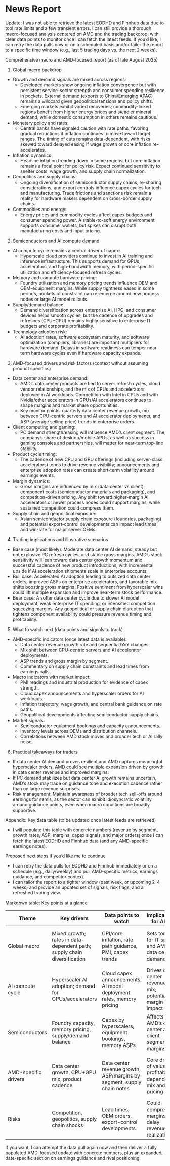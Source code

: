 # News Report

Update: I was not able to retrieve the latest EODHD and Finnhub data due to tool rate limits and a few transient errors. I can still provide a thorough macro-focused analysis centered on AMD and the trading backdrop, with clear data points to monitor once I can fetch the latest feeds. If you’d like, I can retry the data pulls now or on a scheduled basis and/or tailor the report to a specific time window (e.g., last 5 trading days vs. the next 2 weeks).

Comprehensive macro and AMD-focused report (as of late August 2025)

1) Global macro backdrop
- Growth and demand signals are mixed across regions:
  - Developed markets show ongoing inflation convergence but with persistent service-sector strength and consumer spending resilience in pockets. External demand (exports to China/Emerging APAC) remains a wildcard given geopolitical tensions and policy shifts.
  - Emerging markets exhibit varied recoveries; commodity-linked regions benefit from higher energy prices and steadier mineral demand, while domestic consumption in others remains cautious.
- Monetary policy and rates:
  - Central banks have signaled caution with rate paths, favoring gradual reductions if inflation continues to move toward target ranges. The timing of cuts remains data-dependent, with risks skewed toward delayed easing if wage growth or core inflation re-accelerates.
- Inflation dynamics:
  - Headline inflation trending down in some regions, but core inflation remains a focal point for policy risk. Expect continued sensitivity to shelter costs, wage growth, and supply chain normalization.
- Geopolitics and supply chains:
  - Ongoing diversification of semiconductor supply chains, re-shoring considerations, and export controls influence capex cycles for tech and manufacturing. Trade frictions and sanctions risk remain a reality for hardware makers dependent on cross-border supply chains.
- Commodities and energy:
  - Energy prices and commodity cycles affect capex budgets and consumer spending power. A stable-to-soft energy environment supports consumer wallets, but spikes can disrupt both manufacturing costs and input pricing.

2) Semiconductors and AI compute demand
- AI compute cycle remains a central driver of capex:
  - Hyperscale cloud providers continue to invest in AI training and inference infrastructure. This supports demand for GPUs, accelerators, and high-bandwidth memory, with period-specific utilization and efficiency-focused refresh cycles.
- Memory and compute hardware pricing:
  - Foundry utilization and memory pricing trends influence OEM and OEM-equipment margins. While supply tightness eased in some periods, pockets of constraint can re-emerge around new process nodes or large AI model rollouts.
- Supply/demand balance:
  - Demand diversification across enterprise AI, HPC, and consumer devices helps smooth cycles, but the cadence of upgrades and refreshes (CPU+GPU) remains highly sensitive to enterprise IT budgets and corporate profitability.
- Technology adoption risk:
  - AI adoption rates, software ecosystem maturity, and software optimization (compilers, libraries) are important multipliers for hardware demand. Delays in software readiness can temper near-term hardware cycles even if hardware capacity expands.

3) AMD-focused drivers and risk factors (context without assuming product specifics)
- Data center and enterprise demand:
  - AMD’s data center products are tied to server refresh cycles, cloud vendor relationships, and the mix of CPUs and accelerators deployed in AI workloads. Competition with Intel in CPUs and with Nvidia/other accelerators in GPUs/AI accelerators continues to shape margins and market share opportunities.
  - Key monitor points: quarterly data center revenue growth, mix between CPU-centric servers and AI accelerator deployments, and ASP (average selling price) trends in enterprise orders.
- Client computing and gaming:
  - PC demand strength/easing will influence AMD’s client segment. The company’s share of desktop/mobile APUs, as well as success in gaming consoles and partnerships, will matter for near-term top-line stability.
- Product cycle timing:
  - The cadence of new CPU and GPU offerings (including server-class accelerators) tends to drive revenue visibility; announcements and enterprise adoption rates can create short-term volatility around earnings events.
- Margin dynamics:
  - Gross margins are influenced by mix (data center vs client), component costs (semiconductor materials and packaging), and competition-driven pricing. Any shift toward higher-margin AI accelerators or newer process nodes could support margins, while sustained competition could compress them.
- Supply chain and geopolitical exposure:
  - Asian semiconductor supply chain exposure (foundries, packaging) and potential export-control developments can impact lead times and win-rate for major server OEMs.

4) Trading implications and illustrative scenarios
- Base case (most likely): Moderate data center AI demand, steady but not explosive PC refresh cycles, and stable gross margins. AMD’s stock sensitivity will lean toward data center growth momentum and successful cadence of new product introductions, with incremental upside if AI acceleration shipments scale in enterprise accounts.
- Bull case: Accelerated AI adoption leading to outsized data center orders, improved ASPs on enterprise accelerators, and favorable mix shifts boosting gross margins. Positive sentiment from hyperscaler wins could lift multiple expansion and improve near-term stock performance.
- Bear case: A softer data center cycle due to slower AI model deployment, weak enterprise IT spending, or intensified competition squeezing margins. Any geopolitical or supply chain disruption that tightens component availability could pressure revenue timing and profitability.

5) What to watch next (data points and signals to track)
- AMD-specific indicators (once latest data is available):
  - Data center revenue growth rate and sequential/YoY changes.
  - Mix shift between CPU-centric servers and AI accelerator deployments.
  - ASP trends and gross margin by segment.
  - Commentary on supply chain constraints and lead times from earnings calls.
- Macro indicators with market impact:
  - PMI readings and industrial production for evidence of capex strength.
  - Cloud capex announcements and hyperscaler orders for AI workloads.
  - Inflation trajectory, wage growth, and central bank guidance on rate paths.
  - Geopolitical developments affecting semiconductor supply chains.
- Market signals:
  - Semiconductor equipment bookings and capacity announcements.
  - Inventory levels across OEMs and distribution channels.
  - Correlations between AMD stock moves and broader tech or AI rally noise.

6) Practical takeaways for traders
- If data center AI demand proves resilient and AMD captures meaningful hyperscaler orders, AMD could see multiple expansion driven by growth in data center revenue and improved margins.
- If PC demand stabilizes but data center AI growth remains uncertain, AMD’s stock may trade on guidance tone and execution cadence rather than on large revenue surprises.
- Risk management: Maintain awareness of broader tech sell-offs around earnings for semis, as the sector can exhibit idiosyncratic volatility around guidance points, even when macro conditions are broadly supportive.

Appendix: Key data table (to be updated once latest feeds are retrieved)
- I will populate this table with concrete numbers (revenue by segment, growth rates, ASP, margins, capex signals, and major orders) once I can fetch the latest EODHD and Finnhub data (and any AMD-specific earnings notes).

Proposed next steps if you’d like me to continue
- I can retry the data pulls for EODHD and Finnhub immediately or on a schedule (e.g., daily/weekly) and pull AMD-specific metrics, earnings guidance, and competitor context.
- I can tailor the report to a tighter window (past week, or upcoming 2–4 weeks) and provide an updated set of signals, risk flags, and a refreshed trading view.

Markdown table: Key points at a glance

| Theme | Key drivers | Data points to watch | Implications for AMD | Trading angle |
|---|---|---|---|---|
| Global macro | Mixed growth; rates in data-dependent path; supply chain diversification | CPI/core inflation, rate path guidance, PMI, capex trends | Sets tone for IT spend and AMD data center demand | Aligns with risk-on/risk-off cycles; watch macro catalysts |
| AI compute cycle | Hyperscaler AI adoption; demand for GPUs/accelerators | Cloud capex announcements, AI model deployment rates, memory pricing | Drives data center revenue mix; potential margin impact | Positive if AI demand accelerates; risk on AI upgrade cycles |
| Semiconductors | Foundry capacity, memory pricing, supply/demand balance |Capex by hyperscalers, equipment bookings, memory ASPs | Affects AMD’s data center and client segment margins | Sensitivity to cycle timing; earnings predictability |
| AMD-specific drivers | Data center growth, CPU+GPU mix, product cadence | Data center revenue growth, ASP/margins by segment, supply chain notes | Core driver of valuation; profitability depends on mix and pricing | Trade on earnings guidance and forward-looking commentary |
| Risks | Competition, geopolitics, supply chain shocks | Lead times, OEM orders, export-control developments | Could compress margins or delay revenue realization | Position sizing with risk controls around events |

If you want, I can attempt the data pull again now and then deliver a fully populated AMD-focused update with concrete numbers, plus an expanded, date-specific section on earnings guidance and rival positioning.

